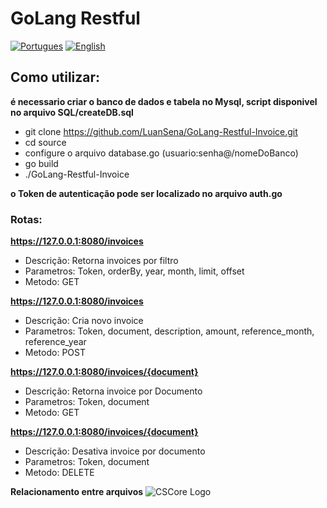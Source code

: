 # GoLang Restful
[![Portugues](https://img.shields.io/badge/README-PT--BR-blue.svg)](https://github.com/LuanSena/GoLang-Restful-Invoice/blob/master/README.md)
[![English](https://img.shields.io/badge/README-ENGLISH-blue.svg)](https://github.com/LuanSena/GoLang-Restful-Invoice/blob/master/README_eng.md)
## Como utilizar:
**é necessario criar o banco de dados e tabela no Mysql,
  script disponivel no arquivo SQL/createDB.sql**

- git clone https://github.com/LuanSena/GoLang-Restful-Invoice.git
- cd source
- configure o arquivo database.go (usuario:senha@/nomeDoBanco)
- go build
- ./GoLang-Restful-Invoice


**o Token de autenticação pode ser localizado no arquivo auth.go**

### Rotas: ###
**https://127.0.0.1:8080/invoices**

- Descrição: Retorna invoices por filtro
- Parametros: Token, orderBy, year, month, limit, offset
- Metodo: GET

**https://127.0.0.1:8080/invoices**

- Descrição: Cria novo invoice
- Parametros: Token, document, description, amount, reference_month, reference_year
- Metodo: POST

**https://127.0.0.1:8080/invoices/{document}**

- Descrição: Retorna invoice por Documento
- Parametros: Token, document
- Metodo: GET

**https://127.0.0.1:8080/invoices/{document}**

- Descrição: Desativa invoice por documento
- Parametros: Token, document
- Metodo: DELETE

**Relacionamento entre arquivos**
![CSCore Logo](https://github.com/LuanSena/LuanSena.github.io/blob/master/img/1481812193122637.PNG)
